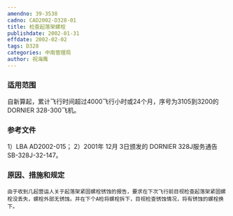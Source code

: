 ```yaml
---
amendno: 39-3538
cadno: CAD2002-D328-01
title: 检查起落架螺栓
publishdate: 2002-01-31
effdate: 2002-02-02
tags: D328
categories: 中南管理局
author: 祝海鹰
---
```


### 适用范围 
自新算起，累计飞行时间超过4000飞行小时或24个月，序号为3105到3200的DORNIER 328-300飞机。

### 参考文件
1）LBA AD2002-015；
 2）2001年 12月 3日颁发的 DORNIER 328J服务通告 SB-328J-32-147。

### 原因、措施和规定 
    由于收到几起营运人关于起落架紧固螺栓锈蚀的报告，要求在下次飞行前目视检查起落架紧固螺栓没丢失，螺栓外部无锈蚀。并在下个A检将螺栓拆下，目视检查锈蚀情况，将有锈蚀的螺栓换下。
